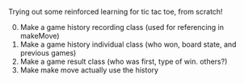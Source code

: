 Trying out some reinforced learning for tic tac toe, from scratch!

0. Make a game history recording class (used for referencing in makeMove)
0. Make a game history individual class (who won, board state, and previous games)
0. Make a game result class (who was first, type of win. others?)
0. Make make move actually use the history
